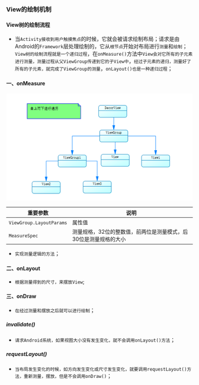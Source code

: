 ### View的绘制机制
#### View树的绘制流程
+ 当`Activity接收到用户触摸焦点`的时候，它就会被请求绘制布局；请求是由Android的`Framework`层处理绘制的，它从`根节点`开始对布局进行`测量`和`绘制`；`View树的绘制流程就是一个递归过程`，在`onMeasure()`方法中`View会对它所有的子元素进行测量，测量过程从父ViewGroup传递到它的子View中`，`经过子元素的递归，测量好了所有的子元素，就完成了ViewGroup的测量`，`onLayout()也是一种递归过程`；
#### 一、onMeasure
![image](https://github.com/ningbaoqi/View/blob/master/gif/pic-21.jpg)


|重要参数|说明|
|-------|-------|
|`ViewGroup.LayoutParams`|属性值|
|`MeasureSpec`|测量规格，32位的整数值，前两位是测量模式，后30位是测量规格的大小|

+ `实现测量逻辑的方法`；
#### 二、onLayout
+ `根据测量得到的尺寸，来摆放View`;
#### 三、onDraw
+ `在经过测量和摆放之后就可以进行绘制`；
##### invalidate()
+ `请求Android系统，如果视图大小没有发生变化，就不会调用onLayout()方法`；
##### requestLayout()
+ `当布局发生变化的时候，如方向发生变化或尺寸发生变化，就要调用requestLayout()方法，重新测量，摆放，但是不会调用onDraw()`；
